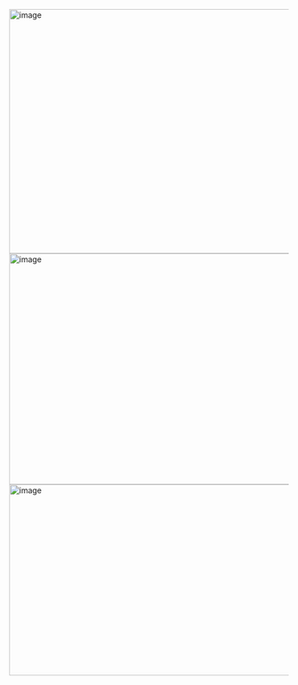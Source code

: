 <img width="1319" height="440" alt="image" src="https://github.com/user-attachments/assets/a6c448f2-ee9a-4ebf-92c5-d28e8b568f44" />
<img width="1130" height="416" alt="image" src="https://github.com/user-attachments/assets/71a610ff-b0ba-4219-90e2-3b2ff0068bbe" />
<img width="1894" height="344" alt="image" src="https://github.com/user-attachments/assets/a8ab4029-4a2a-47f3-a53c-2b79374d5708" />
